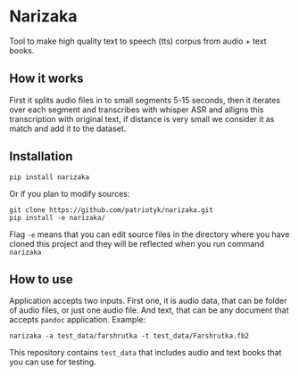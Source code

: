 # Narizaka
Tool to make high quality text to speech (tts) corpus from audio + text books.

## How it works
First it splits audio files in to small segments 5-15 seconds, then it iterates over each segment
and transcribes with whisper ASR and alligns this transcription with original text, if distance is very small we consider it as match and add it to the dataset.


## Installation
```
pip install narizaka
```

Or if you plan to modify sources:

```
git clone https://github.com/patriotyk/narizaka.git
pip install -e narizaka/
```
Flag `-e` means that you can edit source files in the directory where you have cloned this project and they will be reflected when you run command `narizaka`

## How to use

Application accepts two inputs. First one, it is audio data, that can be folder of audio files, or just one audio file.
And text, that can be any document that accepts `pandoc` application.
Example:
```
narizaka -a test_data/farshrutka -t test_data/Farshrutka.fb2
```
This repository contains `test_data` that includes audio and text books that you can use for testing.
